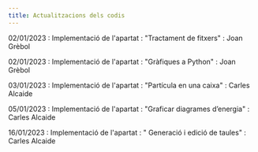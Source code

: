 ```yaml
---
title: Actualitzacions dels codis
---
```


02/01/2023
: Implementació de l'apartat
: "Tractament de fitxers"
  : Joan Grèbol

02/01/2023
: Implementació de l'apartat
: "Gràfiques a Python"
  : Joan Grèbol

03/01/2023
: Implementació de l'apartat
: "Partícula en una caixa"
  : Carles Alcaide

05/01/2023
: Implementació de l'apartat
: "Graficar diagrames d’energia"
  : Carles Alcaide

16/01/2023
: Implementació de l'apartat
: "	Generació i edició de taules"
  : Carles Alcaide
